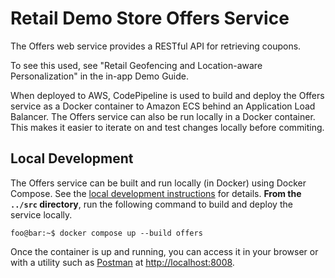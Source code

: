 # Retail Demo Store Offers Service

The Offers web service provides a RESTful API for retrieving coupons. 

To see this used, see "Retail Geofencing and Location-aware Personalization"
in the in-app Demo Guide. 

When deployed to AWS, CodePipeline is used to build and deploy the Offers service as a Docker container to Amazon ECS behind an Application Load Balancer. The Offers service can also be run locally in a Docker container. This makes it easier to iterate on and test changes locally before commiting.

## Local Development

The Offers service can be built and run locally (in Docker) using Docker Compose. See the [local development instructions](../) for details. **From the `../src` directory**, run the following command to build and deploy the service locally.

```console
foo@bar:~$ docker compose up --build offers
```

Once the container is up and running, you can access it in your browser or with a utility such as [Postman](https://www.postman.com/) at [http://localhost:8008](http://localhost:8008).
